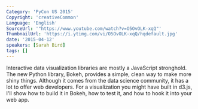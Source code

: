 ```yaml
---
Category: 'PyCon US 2015'
Copyright: 'creativeCommon'
Language: 'English'
SourceUrl: '"https://www.youtube.com/watch?v=O5OvOLK-xqQ"'
ThumbnailUrl: 'https://i.ytimg.com/vi/O5OvOLK-xqQ/hqdefault.jpg'
date: '2015-04-12'
speakers: [Sarah Bird]
tags: []
---
```

Interactive data visualization libraries are mostly a JavaScript stronghold. The new Python library, Bokeh, provides a simple, clean way to make more shiny things. Although it comes from the data science community, it has a lot to offer web developers. For a visualization you might have built in d3.js, I'll show how to build it in Bokeh, how to test it, and how to hook it into your web app. 

